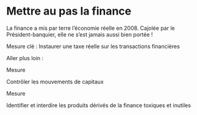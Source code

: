 # Mettre au pas la finance

<div class="admonition note">

La finance a mis par terre l’économie réelle en 2008. Cajolée par le
Président-banquier, elle ne s’est jamais aussi bien portée !

</div>

Mesure clé : Instaurer une taxe réelle sur les transactions financières

Aller plus loin :

<div class="admonition">

Mesure

Contrôler les mouvements de capitaux

</div>

<div class="admonition">

Mesure

Identifier et interdire les produits dérivés de la finance toxiques et
inutiles

</div>
